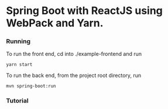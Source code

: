 # Spring Boot with ReactJS using WebPack and Yarn. #

### Running ###

To run the front end, cd into ./example-frontend and run

```yarn start```

To run the back end, from the project root directory, run

```mvn spring-boot:run```


### Tutorial ###

